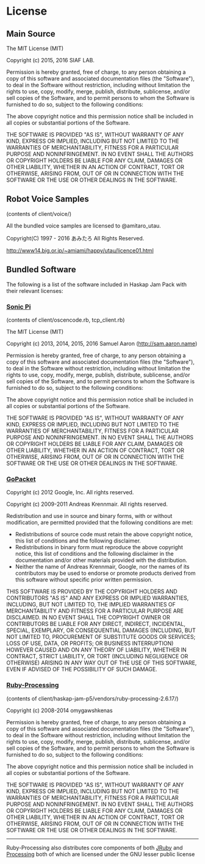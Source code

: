 # License

## Main Source

The MIT License (MIT)

Copyright (c) 2015, 2016 SIAF LAB.

Permission is hereby granted, free of charge, to any person obtaining a copy
of this software and associated documentation files (the "Software"), to deal
in the Software without restriction, including without limitation the rights
to use, copy, modify, merge, publish, distribute, sublicense, and/or sell
copies of the Software, and to permit persons to whom the Software is
furnished to do so, subject to the following conditions:

The above copyright notice and this permission notice shall be included in
all copies or substantial portions of the Software.

THE SOFTWARE IS PROVIDED "AS IS", WITHOUT WARRANTY OF ANY KIND, EXPRESS OR
IMPLIED, INCLUDING BUT NOT LIMITED TO THE WARRANTIES OF MERCHANTABILITY,
FITNESS FOR A PARTICULAR PURPOSE AND NONINFRINGEMENT. IN NO EVENT SHALL THE
AUTHORS OR COPYRIGHT HOLDERS BE LIABLE FOR ANY CLAIM, DAMAGES OR OTHER
LIABILITY, WHETHER IN AN ACTION OF CONTRACT, TORT OR OTHERWISE, ARISING FROM,
OUT OF OR IN CONNECTION WITH THE SOFTWARE OR THE USE OR OTHER DEALINGS IN
THE SOFTWARE.

## Robot Voice Samples
(contents of client/voice/)

All the bundled voice samples are licensed to @amitaro_utau.

Copyright(C) 1997 - 2016 あみたろ All Rights Reserved.

http://www14.big.or.jp/~amiami/happy/utau/licence01.html

## Bundled Software

The following is a list of the software included in Haskap Jam Pack with their
relevant licenses:

### [Sonic Pi](http://sonic-pi.net)
(contents of client/oscencode.rb, tcp_client.rb)

The MIT License (MIT)

Copyright (c) 2013, 2014, 2015, 2016 Samuel Aaron (http://sam.aaron.name)

Permission is hereby granted, free of charge, to any person obtaining a copy of this software and associated documentation files (the "Software"), to deal in the Software without restriction, including without limitation the rights to use, copy, modify, merge, publish, distribute, sublicense, and/or sell copies of the Software, and to permit persons to whom the Software is furnished to do so, subject to the following conditions:

The above copyright notice and this permission notice shall be included in all copies or substantial portions of the Software.

THE SOFTWARE IS PROVIDED "AS IS", WITHOUT WARRANTY OF ANY KIND, EXPRESS OR IMPLIED, INCLUDING BUT NOT LIMITED TO THE WARRANTIES OF MERCHANTABILITY, FITNESS FOR A PARTICULAR PURPOSE AND NONINFRINGEMENT. IN NO EVENT SHALL THE AUTHORS OR COPYRIGHT HOLDERS BE LIABLE FOR ANY CLAIM, DAMAGES OR OTHER LIABILITY, WHETHER IN AN ACTION OF CONTRACT, TORT OR OTHERWISE, ARISING FROM, OUT OF OR IN CONNECTION WITH THE SOFTWARE OR THE USE OR OTHER DEALINGS IN THE SOFTWARE.

### [GoPacket](https://github.com/google/gopacket)

Copyright (c) 2012 Google, Inc. All rights reserved.

Copyright (c) 2009-2011 Andreas Krennmair. All rights reserved.

Redistribution and use in source and binary forms, with or without
modification, are permitted provided that the following conditions are
met:

   * Redistributions of source code must retain the above copyright
notice, this list of conditions and the following disclaimer.
   * Redistributions in binary form must reproduce the above
copyright notice, this list of conditions and the following disclaimer
in the documentation and/or other materials provided with the
distribution.
   * Neither the name of Andreas Krennmair, Google, nor the names of its
contributors may be used to endorse or promote products derived from
this software without specific prior written permission.

THIS SOFTWARE IS PROVIDED BY THE COPYRIGHT HOLDERS AND CONTRIBUTORS
"AS IS" AND ANY EXPRESS OR IMPLIED WARRANTIES, INCLUDING, BUT NOT
LIMITED TO, THE IMPLIED WARRANTIES OF MERCHANTABILITY AND FITNESS FOR
A PARTICULAR PURPOSE ARE DISCLAIMED. IN NO EVENT SHALL THE COPYRIGHT
OWNER OR CONTRIBUTORS BE LIABLE FOR ANY DIRECT, INDIRECT, INCIDENTAL,
SPECIAL, EXEMPLARY, OR CONSEQUENTIAL DAMAGES (INCLUDING, BUT NOT
LIMITED TO, PROCUREMENT OF SUBSTITUTE GOODS OR SERVICES; LOSS OF USE,
DATA, OR PROFITS; OR BUSINESS INTERRUPTION) HOWEVER CAUSED AND ON ANY
THEORY OF LIABILITY, WHETHER IN CONTRACT, STRICT LIABILITY, OR TORT
(INCLUDING NEGLIGENCE OR OTHERWISE) ARISING IN ANY WAY OUT OF THE USE
OF THIS SOFTWARE, EVEN IF ADVISED OF THE POSSIBILITY OF SUCH DAMAGE.

### [Ruby-Processing](https://github.com/jashkenas/ruby-processing)
(contents of client/haskap-jam-p5/vendors/ruby-processing-2.6.17/)

Copyright (c) 2008-2014 omygawshkenas

Permission is hereby granted, free of charge,
to any person obtaining a copy of this software
and associated documentation files (the "Software"),
to deal in the Software without restriction,
including without limitation the rights to use,
copy, modify, merge, publish, distribute, sublicense,
and/or sell copies of the Software, and to permit
persons to whom the Software is furnished to do so,
subject to the following conditions:

The above copyright notice and this permission
notice shall be included in all copies or substantial
portions of the Software.

THE SOFTWARE IS PROVIDED "AS IS", WITHOUT WARRANTY
OF ANY KIND, EXPRESS OR IMPLIED, INCLUDING BUT NOT
LIMITED TO THE WARRANTIES OF MERCHANTABILITY,
FITNESS FOR A PARTICULAR PURPOSE AND NONINFRINGEMENT.
IN NO EVENT SHALL THE AUTHORS OR COPYRIGHT HOLDERS
BE LIABLE FOR ANY CLAIM, DAMAGES OR OTHER LIABILITY,
WHETHER IN AN ACTION OF CONTRACT, TORT OR OTHERWISE,
ARISING FROM, OUT OF OR IN CONNECTION WITH THE
SOFTWARE OR THE USE OR OTHER DEALINGS IN THE SOFTWARE.
___
Ruby-Processing also distributes core components
of both [JRuby][] and [Processing][] both of which are
licensed under the GNU lesser public license

[jruby]: http://www.jruby.org/
[processing]: http://www.processing.org/
